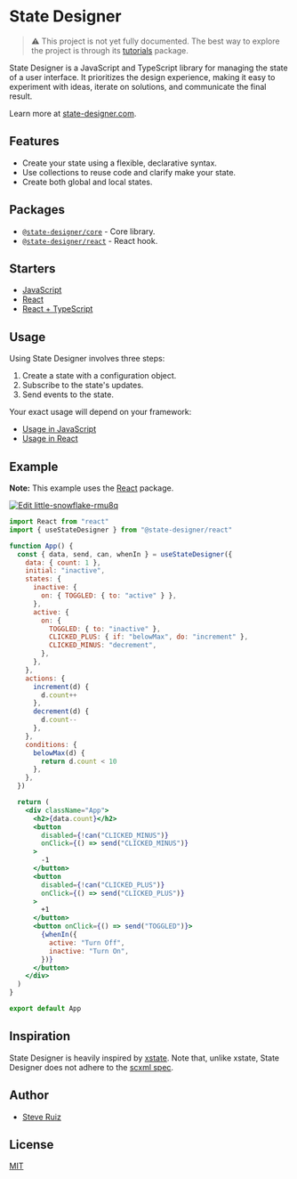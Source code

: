 # State Designer

> ⚠️ This project is not yet fully documented. The best way to explore the project is through its [tutorials](https://codesandbox.io/s/github/steveruizok/state-designer/tree/master/archive/tutorials) package.

State Designer is a JavaScript and TypeScript library for managing the state of a user interface. It prioritizes the design experience, making it easy to experiment with ideas, iterate on solutions, and communicate the final result.

Learn more at [state-designer.com](https://state-designer.com).

## Features

- Create your state using a flexible, declarative syntax.
- Use collections to reuse code and clarify make your state.
- Create both global and local states.

## Packages

- [`@state-designer/core`](https://github.com/steveruizok/state-designer/tree/master/packages/core) - Core library.
- [`@state-designer/react`](https://github.com/steveruizok/state-designer/tree/master/packages/react) - React hook.

## Starters

- [JavaScript](https://codesandbox.io/s/state-designer-vanilla-javascript-gmxhy)
- [React](https://codesandbox.io/s/state-designer-react-r0z0v)
- [React + TypeScript](https://codesandbox.io/s/state-designer-react-typescript)

## Usage

Using State Designer involves three steps:

1. Create a state with a configuration object.
2. Subscribe to the state's updates.
3. Send events to the state.

Your exact usage will depend on your framework:

- [Usage in JavaScript](https://github.com/@state-designer/core#usage)
- [Usage in React](https://github.com/@state-designer/react#usage)

## Example

**Note:** This example uses the [React](https://github.com/@state-designer/react) package.

[![Edit little-snowflake-rmu8q](https://codesandbox.io/static/img/play-codesandbox.svg)](https://codesandbox.io/s/little-snowflake-rmu8q?fontsize=14&hidenavigation=1&theme=dark)

```jsx
import React from "react"
import { useStateDesigner } from "@state-designer/react"

function App() {
  const { data, send, can, whenIn } = useStateDesigner({
    data: { count: 1 },
    initial: "inactive",
    states: {
      inactive: {
        on: { TOGGLED: { to: "active" } },
      },
      active: {
        on: {
          TOGGLED: { to: "inactive" },
          CLICKED_PLUS: { if: "belowMax", do: "increment" },
          CLICKED_MINUS: "decrement",
        },
      },
    },
    actions: {
      increment(d) {
        d.count++
      },
      decrement(d) {
        d.count--
      },
    },
    conditions: {
      belowMax(d) {
        return d.count < 10
      },
    },
  })

  return (
    <div className="App">
      <h2>{data.count}</h2>
      <button
        disabled={!can("CLICKED_MINUS")}
        onClick={() => send("CLICKED_MINUS")}
      >
        -1
      </button>
      <button
        disabled={!can("CLICKED_PLUS")}
        onClick={() => send("CLICKED_PLUS")}
      >
        +1
      </button>
      <button onClick={() => send("TOGGLED")}>
        {whenIn({
          active: "Turn Off",
          inactive: "Turn On",
        })}
      </button>
    </div>
  )
}

export default App
```

## Inspiration

State Designer is heavily inspired by [xstate](https://github.com/davidkpiano/xstate). Note that, unlike xstate, State Designer does not adhere to the [scxml spec](https://en.wikipedia.org/wiki/SCXML).

## Author

- [Steve Ruiz](https://twitter.com/@steveruizok)

## License

[MIT](https://oss.ninja/mit/steveruizok)
